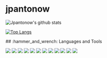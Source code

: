 # jpantonow

![Jpantonow's github stats](https://github-readme-stats.vercel.app/api?username=jpantonow&show_icons=true&theme=gotham&count_private=true)

[![Top Langs](https://github-readme-stats.vercel.app/api/top-langs/?username=jpantonow&theme=gotham&count_private=true)](https://github.com/jpantonow/github-readme-stats)

 
  <p>
  ## :hammer_and_wrench: Languages and Tools
  <p align="left">
  <img src="https://img.shields.io/badge/Python-3776AB?style=for-the-badge&logo=python&logoColor=white" />
  <img src="https://img.shields.io/badge/Scala-DC322F?style=for-the-badge&logo=scala&logoColor=white" />
   <img src="https://img.shields.io/badge/C-A8B9CC?style=for-the-badge&logo=c&logoColor=white" />
   <img src="https://img.shields.io/badge/C++-00599C?style=for-the-badge&logo=cplusplus&logoColor=white" />
  <img src="https://img.shields.io/badge/Linux-FCC624?style=for-the-badge&logo=linux&logoColor=black" />
     <img src="https://img.shields.io/badge/Ubuntu-E95420?style=for-the-badge&logo=ubuntu&logoColor=white" />
      <img src="https://img.shields.io/badge/KaliLinux-557C94?style=for-the-badge&logo=kalilinux&logoColor=white" />
  <img src="https://img.shields.io/badge/PostgreSQL-316192?style=for-the-badge&logo=postgresql&logoColor=white" />
   <img src="https://img.shields.io/badge/SQLite-003B57?style=for-the-badge&logo=sqlite&logoColor=white" />
  <img src="https://img.shields.io/badge/Visual_Studio_Code-0078D4?style=for-the-badge&logo=visual%20studio%20code&logoColor=white" />
   <img src="https://img.shields.io/badge/Eclipse-2C2255?style=for-the-badge&logo=eclipseide&logoColor=white" />
  <img src="https://img.shields.io/badge/GIT-E44C30?style=for-the-badge&logo=git&logoColor=white" />
  </p>
